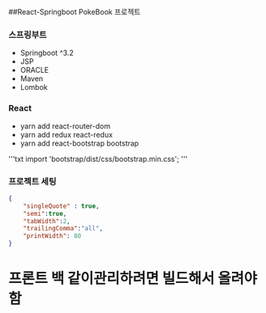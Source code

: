 ##React-Springboot PokeBook 프로젝트

### 스프링부트
- Springboot ^3.2
- JSP
- ORACLE
- Maven
- Lombok

### React
- yarn add react-router-dom
- yarn add redux react-redux
- yarn add react-bootstrap bootstrap

'''txt
import 'bootstrap/dist/css/bootstrap.min.css';
'''

### 프로젝트 세팅
```json
{
    "singleQuote" : true,
    "semi":true,
    "tabWidth":2,
    "trailingComma":"all",
    "printWidth": 80
}
```

# 프론트 백 같이관리하려면 빌드해서 올려야함
